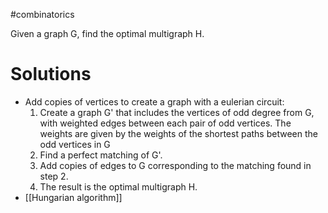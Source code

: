 
#combinatorics

Given a graph G, find the optimal multigraph H.
# Solutions
- Add copies of vertices to create a graph with a eulerian circuit:
	1. Create a graph G' that includes the vertices of odd degree from G, with weighted edges between each pair of odd vertices.  The weights are given by the weights of the shortest paths between the odd vertices in G		
	2. Find a perfect matching of G'.
	3. Add copies of edges to G corresponding to the matching found in step 2.
	4. The result is the optimal multigraph H.
- [[Hungarian algorithm]]
